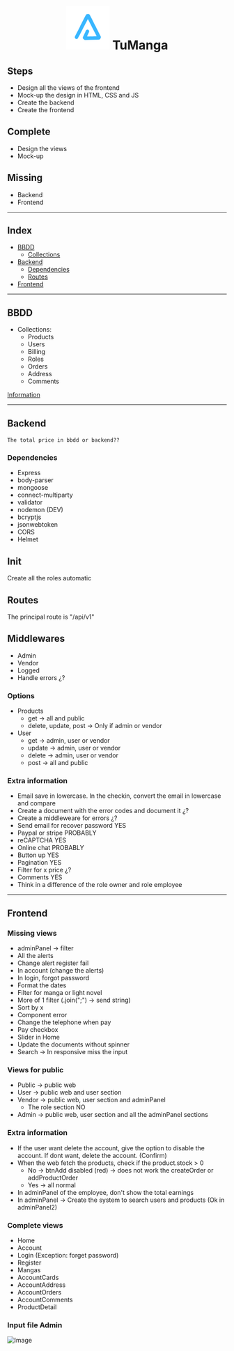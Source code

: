 <h1 align="center"><img src="../layout/assets/images/BrandTransparentMD.png" alt="arnaizDev brand" /> TuManga</h1>

## Steps

- Design all the views of the frontend
- Mock-up the design in HTML, CSS and JS
- Create the backend
- Create the frontend


## Complete

- Design the views
- Mock-up

## Missing

- Backend
- Frontend

---

## Index

* [BBDD](#bbdd)
    * [Collections](#collections)
* [Backend](#backend)
    * [Dependencies](#dependencies)
    * [Routes](./Routes.md)
* [Frontend](#frontend)

---

## BBDD

- Collections:
    - Products
    - Users
    - Billing
    - Roles
    - Orders
    - Address
    - Comments


[Information](./Collections.md)

---

## **Backend**

    The total price in bbdd or backend??

### Dependencies

* Express
* body-parser
* mongoose
* connect-multiparty
* validator
* nodemon (DEV)
* bcryptjs
* jsonwebtoken
* CORS
* Helmet


## Init

Create all the roles automatic

## Routes

The principal route is "/api/v1"


## Middlewares

* Admin
* Vendor
* Logged
* Handle errors ¿?


### Options

* Products
    * get -> all and public
    * delete, update, post ->  Only if admin or vendor
* User
    * get -> admin, user or vendor
    * update -> admin, user or vendor
    * delete -> admin, user or vendor
    * post -> all and public


### Extra information

* Email save in lowercase. In the checkin, convert the email in lowercase and compare
* Create a document with the error codes and document it ¿?
* Create a middleweare for errors ¿?
* Send email for recover password YES
* Paypal or stripe PROBABLY
* reCAPTCHA YES
* Online chat PROBABLY
* Button up YES
* Pagination YES
* Filter for x price ¿?
* Comments YES
* Think in a difference of the role owner and role employee


---
## Frontend

### Missing views

* adminPanel -> filter
* All the alerts
* Change alert register fail
* In account (change the alerts)
* In login, forgot password
* Format the dates
* Filter for manga or light novel
* More of 1 filter (.join(";") -> send string)
* Sort by x
* Component error
* Change the telephone when pay
* Pay checkbox
* Slider in Home
* Update the documents without spinner
* Search -> In responsive miss the input


### Views for public

* Public -> public web
* User -> public web and user section
* Vendor -> public web, user section and adminPanel
    * The role section NO
* Admin -> public web, user section and all the adminPanel sections


### Extra information

* If the user want delete the account, give the option to disable the account. If dont want, delete the account. (Confirm)
* When the web fetch the products, check if the product.stock > 0
  * No -> btnAdd disabled (red) -> does not work the createOrder or addProductOrder
  * Yes -> all normal
* In adminPanel of the employee, don't show the total earnings
* In adminPanel -> Create the system to search users and products (Ok in adminPanel2)

### Complete views

* Home
* Account
* Login (Exception: forget password)
* Register
* Mangas
* AccountCards
* AccountAddress
* AccountOrders
* AccountComments
* ProductDetail


### Input file Admin

![Image](..%5Clayout%5Cassets%5Cimages%5CinputFile.PNG)